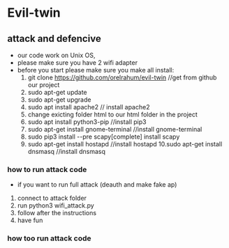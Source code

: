 # Evil-twin
## attack and defencive
 
* our code work on Unix OS,
* please make sure you have 2 wifi adapter
* before you start please make sure you make all install:
   1. git clone https://github.com/orelrahum/evil-twin    //get from github our project
   2. sudo apt-get update  
   3. sudo apt-get upgrade
   4. sudo apt install apache2 // install apache2
   5. change exicting folder html to our html folder in the project
   6. sudo apt install python3-pip //install pip3
   7. sudo apt-get install gnome-terminal //install gnome-terminal
   8. sudo pip3 install --pre scapy[complete] install scapy
   9. sudo apt-get install hostapd //install hostapd
   10.sudo apt-get install dnsmasq //install dnsmasq

### how to run attack code
* if you want to run full attack (deauth and make fake ap)
 1. connect to attack folder
 2. run python3 wifi_attack.py
 3. follow after the instructions
 4. have fun



### how too run attack code 



